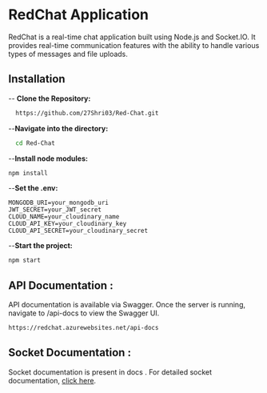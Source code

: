 # RedChat Application

RedChat is a real-time chat application built using Node.js and Socket.IO. It provides real-time communication features with the ability to handle various types of messages and file uploads.

## Installation

-- **Clone the Repository:**

```bash
  https://github.com/27Shri03/Red-Chat.git
```
--**Navigate into the directory:**
```bash
  cd Red-Chat
```
--**Install node modules:**
```bash
npm install
```
--**Set the .env:**
```env
MONGODB_URI=your_mongodb_uri
JWT_SECRET=your_JWT_secret
CLOUD_NAME=your_cloudinary_name
CLOUD_API_KEY=your_cloudinary_key
CLOUD_API_SECRET=your_cloudinary_secret
```
--**Start the project:**
```bash
npm start
```

## API Documentation :
API documentation is available via Swagger. Once the server is running, navigate to /api-docs to view the Swagger UI.

```bash
https://redchat.azurewebsites.net/api-docs
```

## Socket Documentation : 
Socket documentation is present in docs . For detailed socket documentation, [click here](./docs/socket.md).
